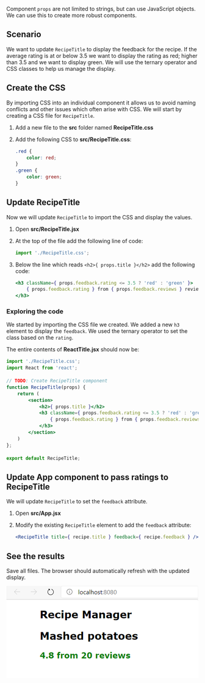Component `props` are not limited to strings, but can use JavaScript objects. We can use this to create more robust components.

## Scenario

We want to update `RecipeTitle` to display the feedback for the recipe. If the average rating is at or below 3.5 we want to display the rating as red; higher than 3.5 and we want to display green. We will use the ternary operator and CSS classes to help us manage the display.

## Create the CSS

By importing CSS into an individual component it allows us to avoid naming conflicts and other issues which often arise with CSS. We will start by creating a CSS file for `RecipeTitle`.

1. Add a new file to the **src** folder named **RecipeTitle.css**
2. Add the following CSS to **src/RecipeTitle.css**:

    ```css
    .red {
        color: red;
    }
    .green {
        color: green;
    }
    ```

## Update RecipeTitle

Now we will update `RecipeTitle` to import the CSS and display the values.

1. Open **src/RecipeTitle.jsx**
1. At the top of the file add the following line of code:

    ```javascript
    import './RecipeTitle.css';
    ```

1. Below the line which reads `<h2>{ props.title }</h2>` add the following code:

    ```jsx
    <h3 className={ props.feedback.rating <= 3.5 ? 'red' : 'green' }>
        { props.feedback.rating } from { props.feedback.reviews } reviews
    </h3>
    ```

### Exploring the code

We started by importing the CSS file we created. We added a new `h3` element to display the `feedback`. We used the ternary operator to set the class based on the `rating`.

The entire contents of **ReactTitle.jsx** should now be:

```jsx
import './RecipeTitle.css';
import React from 'react';

// TODO: Create RecipeTitle component
function RecipeTitle(props) {
    return (
        <section>
            <h2>{ props.title }</h2>
            <h3 className={ props.feedback.rating <= 3.5 ? 'red' : 'green' }>
                { props.feedback.rating } from { props.feedback.reviews } reviews
            </h3>
        </section>
    )
};

export default RecipeTitle;
```

## Update App component to pass ratings to RecipeTitle

We will update `RecipeTitle` to set the `feedback` attribute.

1. Open **src/App.jsx**
1. Modify the existing `RecipeTitle` element to add the `feedback` attribute:

    ```jsx
    <RecipeTitle title={ recipe.title } feedback={ recipe.feedback } />
    ```

## See the results

Save all files. The browser should automatically refresh with the updated display.

![Screenshot of the recipe display](media/reviews.png)
